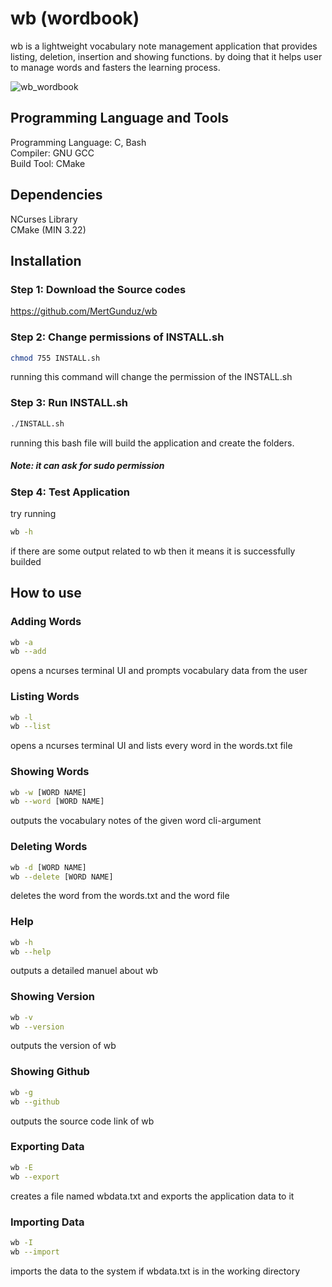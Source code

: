# wb (wordbook) 

wb is a lightweight vocabulary note management application that provides listing, deletion, insertion and showing functions.
by doing that it helps user to manage words and fasters the learning process.

![wb_wordbook](https://github.com/MertGunduz/wb/assets/65850970/6dd186a8-2f5a-40f7-936c-a4c64dff53d1)

## Programming Language and Tools

Programming Language: C, Bash <br>
Compiler: GNU GCC <br>
Build Tool: CMake 

## Dependencies

NCurses Library <br>
CMake (MIN 3.22)

## Installation

### Step 1: Download the Source codes

https://github.com/MertGunduz/wb

### Step 2: Change permissions of INSTALL.sh

```sh
chmod 755 INSTALL.sh
```
running this command will change the permission of the INSTALL.sh

### Step 3: Run INSTALL.sh

```sh
./INSTALL.sh
```
running this bash file will build the application and create the folders.
##### Note: it can ask for sudo permission

### Step 4: Test Application

try running
```sh
wb -h
```
if there are some output related to wb then it means it is successfully builded

## How to use

### Adding Words

```sh
wb -a
wb --add
```
opens a ncurses terminal UI and prompts vocabulary data from the user

### Listing Words

```sh
wb -l
wb --list
```
opens a ncurses terminal UI and lists every word in the words.txt file

### Showing Words

```sh
wb -w [WORD NAME]
wb --word [WORD NAME]
```
outputs the vocabulary notes of the given word cli-argument

### Deleting Words

```sh
wb -d [WORD NAME]
wb --delete [WORD NAME]
```
deletes the word from the words.txt and the word file

### Help

```sh
wb -h
wb --help
```
outputs a detailed manuel about wb

### Showing Version

```sh
wb -v
wb --version
```
outputs the version of wb

### Showing Github

```sh
wb -g
wb --github
```
outputs the source code link of wb

### Exporting Data

```sh
wb -E
wb --export
```
creates a file named wbdata.txt and exports the application data to it

### Importing Data

```sh
wb -I
wb --import
```
imports the data to the system if wbdata.txt is in the working directory
